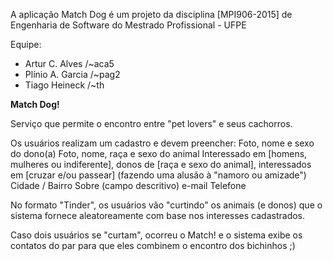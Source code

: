 A aplicação Match Dog é um projeto da disciplina [MPI906-2015] de Engenharia de Software do Mestrado Profissional - UFPE

Equipe:
- Artur C. Alves /~aca5
- Plínio A. Garcia /~pag2
- Tiago Heineck /~th

<b>Match Dog!</b>

Serviço que permite o encontro entre "pet lovers" e seus cachorros. 

Os usuários realizam um cadastro e devem preencher:
    Foto, nome e sexo do dono(a)
    Foto, nome, raça e sexo do animal
    Interessado em [homens, mulheres ou indiferente], donos de [raça e sexo do animal], interessados em [cruzar e/ou passear] (fazendo uma alusão à "namoro ou amizade")
    Cidade / Bairro
    Sobre (campo descritivo)
    e-mail
    Telefone


No formato "Tinder", os usuários vão "curtindo" os animais (e donos) que o sistema fornece aleatoreamente com base nos interesses cadastrados.

Caso dois usuários se "curtam", ocorreu o Match! e o sistema exibe os contatos do par para que eles combinem o encontro dos bichinhos ;)

